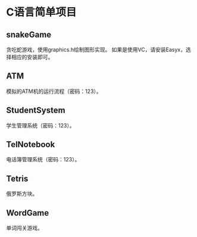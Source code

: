 # C语言简单项目

## snakeGame

贪吃蛇游戏，使用graphics.h绘制图形实现。
如果是使用VC，请安装Easyx，选择相应的安装即可。

## ATM

模拟的ATM机的运行流程（密码：123）。

## StudentSystem

学生管理系统（密码：123）。

## TelNotebook

电话簿管理系统（密码：123）。

## Tetris

俄罗斯方块。

## WordGame

单词闯关游戏。

